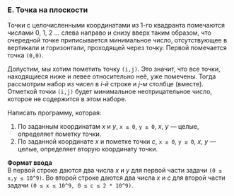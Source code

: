 ### E. Точка на плоскости

Точки с целочисленными координатами из 1-го квадранта помечаются числами 0, 1, 2 … слева направо и снизу вверх таким образом, 
что очередной точке приписывается минимальное число, отсутствующее в вертикали и горизонтали, проходящей через точку. 
Первой помечается точка `(0,0)`.

Допустим, мы хотим пометить точку `(i,j)`. 
Это значит, что все точки, находящиеся ниже и левее относительно неё, уже помечены. 
Тогда рассмотрим набор из чисел в _i-й_ строке и _j-м_ столбце (вместе). 
Отметкой точки `(i,j)` будет минимальное неотрицательное число, которое не содержится в этом наборе.

Написать программу, которая:

1. По заданным координатам _x_ и _y_, `x ≥ 0`, `y ≥ 0`, _x_, _y_ — целые, определяет пометку точки.
2. По заданной координате _x_ и пометке точки _c_, `x ≥ 0`, `y ≥ 0`, _x_, _y_ — целые, определяет вторую координату точки.

**Формат ввода**<br>
В первой строке даются два числа _x_ и _y_ для первой части задачи `(0 ≤ x,y ≤ 10^9)`.
Во второй строке даются два числа _x_ и _c_ для второй части задачи `(0 ≤ x ≤ 10^9, 0 ≤ c ≤ 2 * 10^9)`.